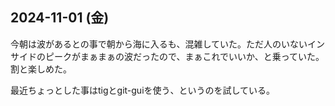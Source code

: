 ## 2024-11-01 (金)

今朝は波があるとの事で朝から海に入るも、混雑していた。ただ人のいないインサイドのピークがまぁまぁの波だったので、まぁこれでいいか、と乗っていた。割と楽しめた。

 最近ちょっとした事はtigとgit-guiを使う、というのを試している。
